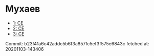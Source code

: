 # Мухаев
- [1: CE](1.md)
- [2: CE](2.md)
- [3: CE](3.md)

Commit: b23f41a6c42addc5b6f3a857fc5ef3f575e6843c
 fetched at: 20201103-143406
